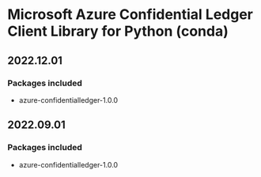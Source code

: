 # Microsoft Azure Confidential Ledger Client Library for Python (conda)

## 2022.12.01

### Packages included

- azure-confidentialledger-1.0.0

## 2022.09.01

### Packages included

- azure-confidentialledger-1.0.0